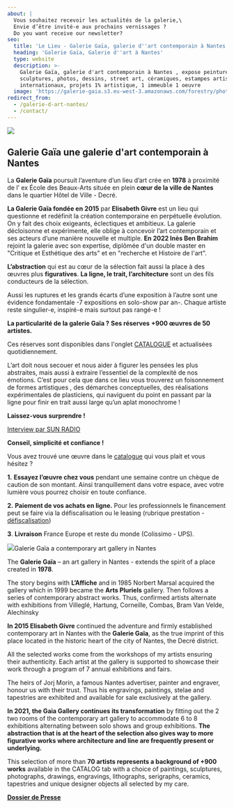 ```yaml
---
about: |
  Vous souhaitez recevoir les actualités de la galerie,\
  Envie d’être invité-e aux prochains vernissages ?
  Do you want receive our newsletter?
seo:
  title: 'Le Lieu - Galerie Gaïa, galerie d''art contemporain à Nantes'
  heading: 'Galerie Gaïa, Galerie d''art à Nantes'
  type: website
  description: >-
    Galerie Gaïa, galerie d'art contemporain à Nantes , expose peintures,
    sculptures, photos, dessins, street art, céramiques, estampes artistes
    internationaux, projets 1% artistique, 1 immeuble 1 oeuvre
  image: 'https://galerie-gaia.s3.eu-west-3.amazonaws.com/forestry/photo facade-1.jpg'
redirect_from:
  - /galerie-d-art-nantes/
  - /contact/
---
```


![](<https://galerie-gaia.s3.eu-west-3.amazonaws.com/tina/uploads/photo facade.jpg>)

## Galerie Gaïa une galerie d'art contemporain à Nantes

La **Galerie Gaïa** poursuit l’aventure d’un lieu d’art crée en **1978** à proximité de l’ ex École des Beaux-Arts située en plein **cœur de la ville de Nantes** dans le quartier Hôtel de Ville - Decré.

**La Galerie Gaïa fondée en** **2015** par **Elisabeth Givre** est un lieu qui questionne et redéfinit la création contemporaine en perpétuelle évolution. On y fait des choix exigeants, éclectiques et ambitieux. La galerie décloisonne et expérimente, elle oblige à concevoir l’art contemporain et ses acteurs d’une manière nouvelle et multiple. **En 2022 Inès Ben Brahim** rejoint la galerie avec son expertise, diplômée d'un double master en "Critique et Esthétique des arts" et en "recherche et Histoire de l'art".

**L’abstraction** qui est au cœur de la sélection fait aussi la place à des œuvres plus **figuratives**. **La ligne, le trait, l’architecture** sont un des fils conducteurs de la sélection.

Aussi les ruptures et les grands écarts d’une exposition à l’autre sont une évidence fondamentale -7 expositions en solo-show par an-. Chaque artiste reste singulier-e, inspiré-e mais surtout pas rangé-e !

**La particularité de la galerie Gaïa ?**
**Ses réserves** **+900 œuvres de 50 artistes.**

Ces réserves sont disponibles dans l'onglet [CATALOGUE](https://galeriegaia.fr/catalogue/ "galerie gaillard")  et actualisées quotidiennement.

L’art doit nous secouer et nous aider à figurer les pensées les plus abstraites, mais aussi à extraire l’essentiel de la complexité de nos émotions. C’est pour cela que dans ce lieu vous trouverez un foisonnement de formes artistiques , des démarches conceptuelles, des réalisations expérimentales de plasticiens, qui naviguent du point en passant par la ligne pour finir en trait aussi large qu’un aplat monochrome !

**Laissez-vous surprendre !**

[Interview par SUN RADIO ](https://www.lesonunique.com/content/elisabeth-givre-portrait-galeriste-57477 "interview elisabeth givre ")

**Conseil, simplicité et confiance !**

Vous avez trouvé une œuvre dans le [catalogue](https://galeriegaia.fr/catalogue/ "catalogue de la collection de  galerie gaia") qui vous plait et vous hésitez ?

**1.** **Essayez l’œuvre chez vous** pendant une semaine contre un chèque de caution de son montant. Ainsi tranquillement dans votre espace, avec votre lumière vous pourrez choisir en toute confiance.

**2.** **Paiement de  vos achats en ligne.** Pour les professionnels le financement peut se faire via la défiscalisation ou le leasing (rubrique prestation - [défiscalisation](https://galeriegaia.fr/about/art-et-fiscalite/ "defiscalisation"))

**3**. **Livraison** France Europe et reste du monde (Colissimo - UPS).

![](https://galerie-gaia.s3.eu-west-3.amazonaws.com/forestry/20210326_WIDE_Artefacts_Gaia_EPonsaud_05.jpg)Galerie Gaïa a contemporary art gallery in Nantes

The **Galerie Gaïa** – an art gallery in Nantes - extends the spirit of a place created in **1978**.

The story begins with **L’Affiche** and in 1985 Norbert Marsal acquired the gallery which in 1999 became the **Arts Pluriels** gallery. Then follows a series of contemporary abstract works. Thus, confirmed artists alternate with exhibitions from Villeglé, Hartung, Corneille, Combas, Bram Van Velde, Alechinsky

**In 2015 Elisabeth Givre** continued the adventure and firmly established contemporary art in Nantes with the **Galerie Gaïa**, as the true imprint of this place located in the historic heart of the city of Nantes, the Decré district.

All the selected works come from the workshops of my artists ensuring their authenticity. Each artist at the gallery is supported to showcase their work through a program of 7 annual exhibitions and fairs.

The heirs of Jorj Morin, a famous Nantes advertiser, painter and engraver, honour us with their trust. Thus his engravings, paintings, stelae and tapestries are exhibited and available for sale exclusively at the gallery.

**In 2021, the Gaia Gallery continues its transformation** by fitting out the 2 two rooms of the contemporary art gallery to accommodate 6 to 8 exhibitions alternating between solo shows and group exhibitions. **The abstraction that is at the heart of the selection also gives way to more figurative works where architecture and line are frequently present or underlying.**

This selection of more than **70 artists represents a background of +900 works** available in the CATALOG tab with a choice of paintings, sculptures, photographs, drawings, engravings, lithographs, serigraphs, ceramics, tapestries and unique designer objects all selected by my care.

**[Dossier de Presse](https://galerie-gaia.s3.eu-west-3.amazonaws.com/forestry/Dossier+de+Presse+-+Galerie+Gai%CC%88a.pdf "Dossier de Presse")**
